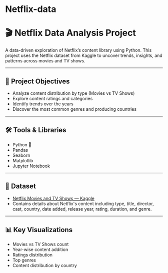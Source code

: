 # Netflix-data
# 🎬 Netflix Data Analysis Project

A data-driven exploration of Netflix’s content library using Python. This project uses the Netflix dataset from Kaggle to uncover trends, insights, and patterns across movies and TV shows.

---

## 📌 Project Objectives

- Analyze content distribution by type (Movies vs TV Shows)
- Explore content ratings and categories
- Identify trends over the years
- Discover the most common genres and producing countries

---

## 🛠️ Tools & Libraries

- Python 🐍
- Pandas
- Seaborn
- Matplotlib
- Jupyter Notebook

---

## 📁 Dataset

- [Netflix Movies and TV Shows — Kaggle](https://www.kaggle.com/datasets/shivamb/netflix-shows)
- Contains details about Netflix's content including type, title, director, cast, country, date added, release year, rating, duration, and genre.

---

## 📊 Key Visualizations

- Movies vs TV Shows count
- Year-wise content addition
- Ratings distribution
- Top genres
- Content distribution by country

